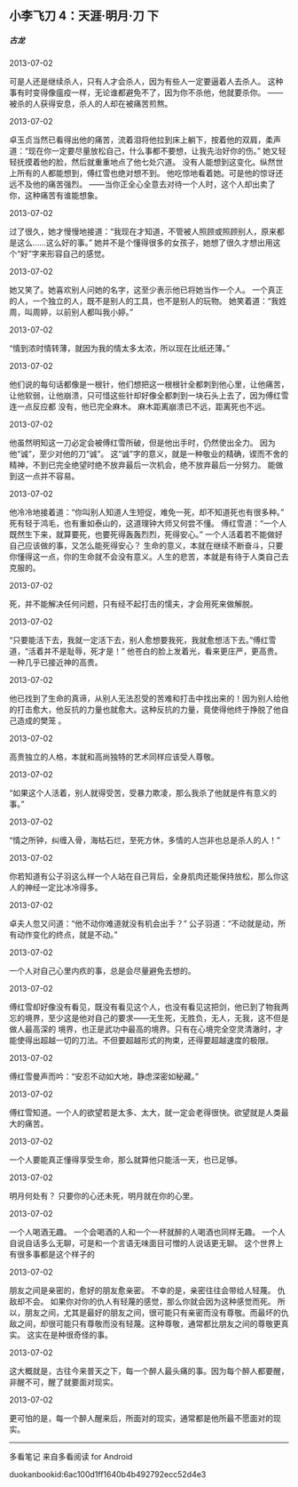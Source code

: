 ## 小李飞刀 4：天涯·明月·刀 下

##### 古龙

  

2013-07-02

可是人还是继续杀人，只有人才会杀人，因为有些人一定要逼着人去杀人。 这种事有时变得像瘟疫一样，无论谁都避免不了，因为你不杀他，他就要杀你。
——被杀的人获得安息，杀人的人却在被痛苦煎熬。

  

2013-07-02

卓玉贞当然已看得出他的痛苦，流着泪将他拉到床上躺下，按着他的双肩，柔声道：“现在你一定要尽量放松自己，什么事都不要想，让我先治好你的伤。”
她又轻轻抚摸着他的脸，然后就重重地点了他七处穴道。 没有人能想到这变化。纵然世上所有的人都能想到，傅红雪也绝对想不到。
他吃惊地看着她。可是他的惊讶还远不及他的痛苦强烈。 ——当你正全心全意去对待一个人时，这个人却出卖了你，这种痛苦有谁能想象。

  

2013-07-02

过了很久，她才慢慢地接道：“我现在才知道，不管被人照顾或照顾别人，原来都是这么……这么好的事。”
她并不是个懂得很多的女孩子，她想了很久才想出用这个“好”字来形容自己的感觉。

  

2013-07-02

她又笑了。她喜欢别人问她的名字，这至少表示他已将她当作一个人。 一个真正的人，一个独立的人，既不是别人的工具，也不是别人的玩物。
她笑着道：“我姓周，叫周婷，以前别人都叫我小婷。”

  

2013-07-02

“情到浓时情转薄，就因为我的情太多太浓，所以现在比纸还薄。”

  

2013-07-02

他们说的每句话都像是一根针，他们想把这一根根针全都刺到他心里，让他痛苦，让他软弱，让他崩溃，只可惜这些针却好像全都刺到一块石头上去了，因为傅红雪连一点反应都
没有，他已完全麻木。 麻木距离崩溃已不远，距离死也不远。

  

2013-07-02

他虽然明知这一刀必定会被傅红雪所破，但是他出手时，仍然使出全力。 因为他“诚”，至少对他的刀“诚”。
这“诚”字的意义，就是一种敬业的精确，锲而不舍的精神，不到已完全绝望时绝不放弃最后一次机会，绝不放弃最后一分努力。 能做到这一点并不容易。

  

2013-07-02

他冷冷地接着道：“你叫别人知道人生短促，难免一死，却不知道死也有很多种。” 死有轻于鸿毛，也有重如泰山的，这道理钟大师又何尝不懂。
傅红雪道：“一个人既然生下来，就算要死，也要死得轰轰烈烈，死得安心。” 一个人活着若不能做好自己应该做的事，又怎么能死得安心？
生命的意义，本就在继续不断奋斗，只要你懂得这一点，你的生命就不会没有意义。人生的悲苦，本就是有待于人类自己去克服的。

  

2013-07-02

死，并不能解决任何问题，只有经不起打击的懦夫，才会用死来做解脱。

  

2013-07-02

“只要能活下去，我就一定活下去，别人愈想要我死，我就愈想活下去。”傅红雪道，“活着并不是耻辱，死才是！”
他苍白的脸上发着光，看来更庄严，更高贵。一种几乎已接近神的高贵。

  

2013-07-02

他已找到了生命的真谛，从别人无法忍受的苦难和打击中找出来的！因为别人给他的打击愈大，他反抗的力量也就愈大。这种反抗的力量，竟使得他终于挣脱了他自己造成的樊笼
。

  

2013-07-02

高贵独立的人格，本就和高尚独特的艺术同样应该受人尊敬。

  

2013-07-02

“如果这个人活着，别人就得受苦，受暴力欺凌，那么我杀了他就是件有意义的事。”

  

2013-07-02

“情之所钟，纠缠入骨，海枯石烂，至死方休，多情的人岂非也总是杀人的人！”

  

2013-07-02

你若知道有公子羽这么样一个人站在自己背后，全身肌肉还能保持放松，那么你这人的神经一定比冰冷得多。

  

2013-07-02

卓夫人忽又问道：“他不动你难道就没有机会出手？” 公子羽道：“不动就是动，所有动作变化的终点，就是不动。”

  

2013-07-02

一个人对自己心里内疚的事，总是会尽量避免去想的。

  

2013-07-02

傅红雪却好像没有看见，既没有看见这个人，也没有看见这把剑，他已到了物我两忘的境界，至少这是他对自己的要求——无生死，无胜负，无人，无我，这不但是做人最高深的
境界，也正是武功中最高的境界。只有在心境完全空灵清澈时，才能使得出超越一切的刀法。不但要超越形式的拘束，还得要超越速度的极限。

  

2013-07-02

傅红雪曼声而吟：“安忍不动如大地，静虑深密如秘藏。”

  

2013-07-02

傅红雪知道。一个人的欲望若是太多、太大，就一定会老得很快。欲望就是人类最大的痛苦。

  

2013-07-02

一个人要能真正懂得享受生命，那么就算他只能活一天，也已足够。

  

2013-07-02

明月何处有？ 只要你的心还未死，明月就在你的心里。

  

2013-07-02

一个人喝酒无趣。 一个会喝酒的人和一个一杯就醉的人喝酒也同样无趣。 一个人自说自话多么无聊，可是和一个言语无味面目可憎的人说话更无聊。
这个世界上有很多事都是这个样子的

  

2013-07-02

朋友之间是亲密的，愈好的朋友愈亲密。 不幸的是，亲密往往会带给人轻蔑。 仇敌却不会。 如果你对你的仇人有轻蔑的感觉，那么你就会因为这种感觉而死。
所以，朋友之间，尤其是最好的朋友之间，很可能只有亲密而没有尊敬。而最坏的仇敌之间，却很可能只有尊敬而没有轻蔑。这种尊敬，通常都比朋友之间的尊敬更真实。
这实在是种很奇怪的事。

  

2013-07-02

这大概就是，古往今来普天之下，每一个醉人最头痛的事。因为每个醉人都要醒，非醒不可，醒了就要面对现实。

  

2013-07-02

更可怕的是，每一个醉人醒来后，所面对的现实，通常都是他所最不愿面对的现实。

* * *

多看笔记 来自多看阅读 for Android

duokanbookid:6ac100d1ff1640b4b492792ecc52d4e3

